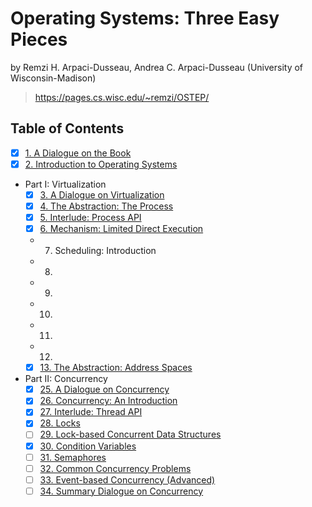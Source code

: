# Operating Systems: Three Easy Pieces

by
Remzi H. Arpaci-Dusseau,
Andrea C. Arpaci-Dusseau (University of Wisconsin-Madison)

> <https://pages.cs.wisc.edu/~remzi/OSTEP/>

## Table of Contents

- [x] [1. A Dialogue on the Book](01_a_dialogue_on_the_book)
- [x] [2. Introduction to Operating Systems](02_introduction_to_operating_systems)
- Part I: Virtualization
  - [x] [3. A Dialogue on Virtualization](03_a_dialogue_on_virtualization)
  - [x] [4. The Abstraction: The Process](04_the_abstraction_the_process)
  - [x] [5. Interlude: Process API](05_interlude_process_api)
  - [x] [6. Mechanism: Limited Direct Execution](06_mechanism_limited_direct_execution)
  - 7. Scheduling: Introduction
  - 8.
  - 9.
  - 10.
  - 11.
  - 12.
  - [x] [13. The Abstraction: Address Spaces](13_the_abstraction_address_spaces)
- Part II: Concurrency
  - [x] [25. A Dialogue on Concurrency](25_a_dialogue_on_concurrency)
  - [x] [26. Concurrency: An Introduction](26_concurrency_an_introduction)
  - [x] [27. Interlude: Thread API](27_interlude_thread_api)
  - [x] [28. Locks](28_locks)
  - [ ] [29. Lock-based Concurrent Data Structures](29_lock_based_concurrent_data_structures)
  - [x] [30. Condition Variables](30_condition_variables)
  - [ ] [31. Semaphores](31_semaphores)
  - [ ] [32. Common Concurrency Problems](32_common_concurrency_problems)
  - [ ] [33. Event-based Concurrency (Advanced)](33_event_based_concurrency)
  - [ ] [34. Summary Dialogue on Concurrency](34_summary_dialogue_on_concurrency)
